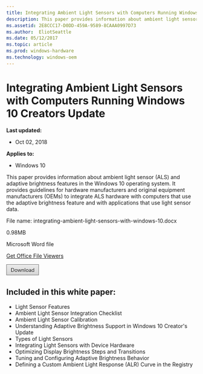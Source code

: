 ```yaml
---
title: Integrating Ambient Light Sensors with Computers Running Windows 10 Creators Update
description: This paper provides information about ambient light sensor (ALS) features in the Windows 10 operating system.
ms.assetid: 2E8CCC17-D0DD-459A-9589-8CAAA0997D73
ms.author:  EliotSeattle
ms.date: 05/12/2017
ms.topic: article
ms.prod: windows-hardware
ms.technology: windows-oem
---
```


# Integrating Ambient Light Sensors with Computers Running Windows 10 Creators Update


**Last updated:**

-   Oct 02, 2018

**Applies to:**

-   Windows 10

This paper provides information about ambient light sensor (ALS) and adaptive brightness features in the Windows 10 operating system. It provides guidelines for hardware manufacturers and original equipment manufacturers (OEMs) to integrate ALS hardware with computers that use the adaptive brightness feature and with applications that use light sensor data.

File name: integrating-ambient-light-sensors-with-windows-10.docx

0.98MB

Microsoft Word file

[Get Office File Viewers](http://office.microsoft.com/assistance/9798/viewerscvt.aspx)

[![click here to download](images/download.png)](http://download.microsoft.com/download/8/0/6/8061224B-6EDA-4162-A5D4-FA9A779E732F/integrating-ambient-light-sensors-with-windows-10.docx)

## <span id="Included_in_this_white_paper__"></span><span id="included_in_this_white_paper__"></span><span id="INCLUDED_IN_THIS_WHITE_PAPER__"></span>Included in this white paper:

-   Light Sensor Features
-   Ambient Light Sensor Integration Checklist
-   Ambient Light Sensor Calibration
-   Understanding Adaptive Brightness Support in Windows 10 Creator's Update
-   Types of Light Sensors
-   Integrating Light Sensors with Device Hardware
-   Optimizing Display Brightness Steps and Transitions
-   Tuning and Configuring Adaptive Brightness Behavior
-   Defining a Custom Ambient Light Response (ALR) Curve in the Registry




